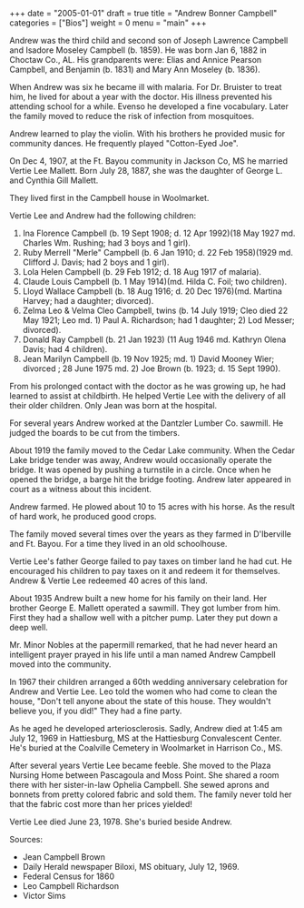 +++
date = "2005-01-01"
draft = true
title = "Andrew Bonner Campbell"
categories = ["Bios"]
weight = 0
menu =  "main"
+++

Andrew was the third child and second son of Joseph Lawrence Campbell and Isadore Moseley Campbell (b. 1859).  He was born Jan 6, 1882 in Choctaw Co., AL.  His grandparents were: Elias and Annice Pearson Campbell, and Benjamin (b. 1831) and Mary Ann Moseley (b. 1836).

When Andrew was six he became ill with malaria.  For Dr. Bruister to treat him, he lived for about a year with the doctor.  His illness prevented his attending school for a while.  Evenso he developed a fine vocabulary.  Later the family moved to reduce the risk of infection from mosquitoes.

Andrew learned to play the violin.  With his brothers he provided music for community dances.  He frequently played "Cotton-Eyed Joe".

On Dec 4, 1907, at the Ft. Bayou community in Jackson Co, MS he married Vertie Lee Mallett.  Born July 28, 1887, she was the daughter of George L. and Cynthia Gill Mallett. 

They lived first in the Campbell house in Woolmarket.

Vertie Lee and Andrew had the following children:

1. Ina Florence Campbell (b. 19 Sept 1908; d. 12 Apr 1992)(18 May 1927 md. Charles Wm. Rushing; had 3 boys and 1 girl).
2. Ruby Merrell "Merle" Campbell (b. 6 Jan 1910; d. 22 Feb 1958)(1929 md. Clifford J. Davis; had 2 boys and 1 girl).
3. Lola Helen Campbell (b. 29 Feb 1912; d. 18 Aug 1917 of malaria).
4. Claude Louis Campbell (b. 1 May 1914)(md. Hilda C. Foil; two children).
5. Lloyd Wallace Campbell (b. 18 Aug 1916; d. 20 Dec 1976)(md. Martina Harvey; had a daughter; divorced).	
6. Zelma Leo & Velma Cleo Campbell, twins (b. 14 July 1919; Cleo died 22 May 1921; Leo md. 1) Paul A. Richardson; had 1 daughter; 2) Lod Messer; divorced).
8. Donald Ray Campbell (b. 21 Jan 1923) (11 Aug 1946 md. Kathryn Olena Davis; had 4 children).
9. Jean Marilyn Campbell (b. 19 Nov 1925; md. 1) David Mooney Wier; divorced ; 28 June 1975 md. 2) Joe Brown (b. 1923; d. 15 Sept 1990).

From his prolonged contact with the doctor as he was growing up, he had learned to assist at childbirth.  He helped Vertie Lee with the delivery of all their older children.  Only Jean was born at the hospital.

For several years Andrew worked at the Dantzler Lumber Co. sawmill.  He judged the boards to be cut from the timbers. 

About 1919 the family moved to the Cedar Lake community.  When the Cedar Lake bridge tender was away, Andrew would occasionally operate the bridge.  It was opened by pushing a turnstile in a circle.  Once when he opened the bridge, a barge hit the bridge footing.  Andrew later appeared in court as a witness about this incident.

Andrew farmed.  He plowed about 10 to 15 acres with his horse.  As the result of hard work, he produced good crops.

The family moved several times over the years as they farmed in D'Iberville and Ft. Bayou.  For a time they lived in an old schoolhouse.

Vertie Lee's father George failed to pay taxes on timber land he had cut.  He encouraged his children to pay taxes on it and redeem it for themselves.  Andrew & Vertie Lee redeemed 40 acres of this land.

About 1935 Andrew built a new home for his family on their land.  Her brother George E. Mallett operated a sawmill.  They got lumber from him.  First they had a shallow well with a pitcher pump.  Later they put down a deep well.

Mr. Minor Nobles at the papermill remarked, that he had never heard an intelligent prayer prayed in his life until a man named Andrew Campbell moved into the community.

In 1967 their children arranged a 60th wedding anniversary celebration for Andrew and Vertie Lee.  Leo told the women who had come to clean the house, "Don't tell anyone about the state of this house.  They wouldn't believe you, if you did!"  They had a fine party.

As he aged he developed arteriosclerosis.  Sadly, Andrew died at 1:45 am July 12, 1969 in Hattiesburg, MS at the Hattiesburg Convalescent Center.  He's buried at the Coalville Cemetery in Woolmarket in Harrison Co., MS.

After several years Vertie Lee became feeble.  She moved to the Plaza Nursing Home between Pascagoula and Moss Point.  She shared a room there with her sister-in-law Ophelia Campbell.  She sewed aprons and bonnets from pretty colored fabric and sold them.  The family never told her that the fabric cost more than her prices yielded!

Vertie Lee died June 23, 1978.  She's buried beside Andrew.  

Sources:

- Jean Campbell Brown
- Daily Herald newspaper Biloxi, MS obituary, July 12, 1969.
- Federal Census for 1860
- Leo Campbell Richardson
- Victor Sims	
